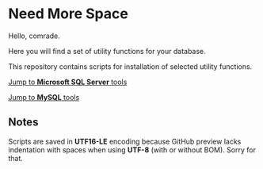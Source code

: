 ﻿Need More Space
===============

Hello, comrade. 

Here you will find a set of utility functions for your database.

This repository contains scripts for installation of selected utility functions.

[Jump to **Microsoft SQL Server** tools](docs/source/sqlserver.md)

[Jump to **MySQL** tools](docs/source/mysql.md)

Notes
-----

Scripts are saved in **UTF16-LE** encoding because GitHub preview lacks indentation with spaces when using **UTF-8** (with or without BOM). 
Sorry for that.
